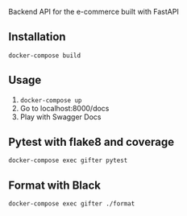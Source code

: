 Backend API for the e-commerce built with FastAPI

## Installation
```
docker-compose build
```
## Usage
1. `docker-compose up`
2. Go to localhost:8000/docs
3. Play with Swagger Docs


## Pytest with flake8 and coverage
```
docker-compose exec gifter pytest
```

## Format with Black
```
docker-compose exec gifter ./format
```
